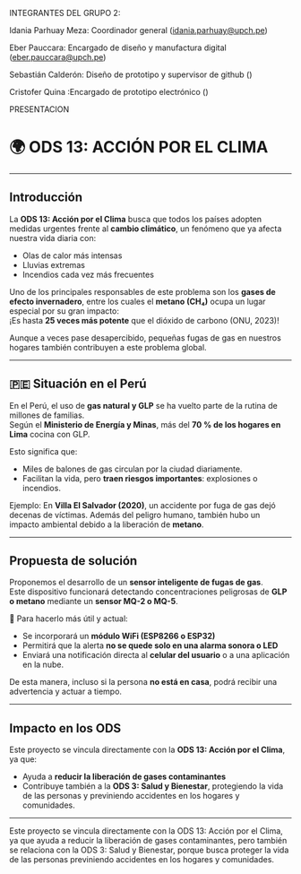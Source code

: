 INTEGRANTES DEL GRUPO 2:


Idania Parhuay Meza: Coordinador general (idania.parhuay@upch.pe)


Eber Pauccara: Encargado de diseño y manufactura digital (eber.pauccara@upch.pe)


Sebastián Calderón: Diseño de prototipo y supervisor de github ()


Cristofer Quina :Encargado de prototipo electrónico ()


PRESENTACION 

# 🌍 ODS 13: ACCIÓN POR EL CLIMA

---

## Introducción

La **ODS 13: Acción por el Clima** busca que todos los países adopten medidas urgentes frente al **cambio climático**, un fenómeno que ya afecta nuestra vida diaria con:

- Olas de calor más intensas  
- Lluvias extremas  
- Incendios cada vez más frecuentes  

Uno de los principales responsables de este problema son los **gases de efecto invernadero**, entre los cuales el **metano (CH₄)** ocupa un lugar especial por su gran impacto:  
¡Es hasta **25 veces más potente** que el dióxido de carbono (ONU, 2023)!  

Aunque a veces pase desapercibido, pequeñas fugas de gas en nuestros hogares también contribuyen a este problema global.

---

## 🇵🇪 Situación en el Perú

En el Perú, el uso de **gas natural y GLP** se ha vuelto parte de la rutina de millones de familias.  
Según el **Ministerio de Energía y Minas**, más del **70 % de los hogares en Lima** cocina con GLP.  

Esto significa que:
- Miles de balones de gas circulan por la ciudad diariamente.  
- Facilitan la vida, pero **traen riesgos importantes**: explosiones o incendios.  

Ejemplo: En **Villa El Salvador (2020)**, un accidente por fuga de gas dejó decenas de víctimas. Además del peligro humano, también hubo un impacto ambiental debido a la liberación de **metano**.

---

## Propuesta de solución

Proponemos el desarrollo de un **sensor inteligente de fugas de gas**.  
Este dispositivo funcionará detectando concentraciones peligrosas de **GLP o metano** mediante un **sensor MQ-2 o MQ-5**.  

🔧 Para hacerlo más útil y actual:
- Se incorporará un **módulo WiFi (ESP8266 o ESP32)**  
- Permitirá que la alerta **no se quede solo en una alarma sonora o LED**  
- Enviará una notificación directa al **celular del usuario**  o a una aplicación en la nube.  

De esta manera, incluso si la persona **no está en casa**, podrá recibir una advertencia y actuar a tiempo.

---

## Impacto en los ODS

Este proyecto se vincula directamente con la **ODS 13: Acción por el Clima**, ya que:
- Ayuda a **reducir la liberación de gases contaminantes**  
- Contribuye también a la **ODS 3: Salud y Bienestar**, protegiendo la vida de las personas y previniendo accidentes en los hogares y comunidades.  

---

Este proyecto se vincula directamente con la ODS 13: Acción por el Clima, ya que ayuda a reducir la liberación de gases contaminantes, pero también se relaciona con la ODS 3: Salud y Bienestar, porque busca proteger la vida de las personas previniendo accidentes en los hogares y comunidades.


